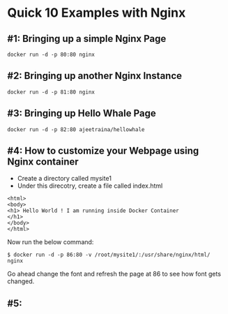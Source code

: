 # Quick 10 Examples with Nginx

## #1: Bringing up a simple Nginx Page

```
docker run -d -p 80:80 nginx
```

## #2: Bringing up another Nginx Instance

```
docker run -d -p 81:80 nginx
```

## #3: Bringing up Hello Whale Page

```
docker run -d -p 82:80 ajeetraina/hellowhale
```

## #4: How to customize your Webpage using Nginx container

- Create a directory called mysite1
- Under this direcotry, create a file called index.html

```
<html>
<body>
<h1> Hello World ! I am running inside Docker Container
</h1>
</body>
</html>
```

Now run the below command:

```
$ docker run -d -p 86:80 -v /root/mysite1/:/usr/share/nginx/html/ nginx
```

Go ahead change the font and refresh the page at 86 to see how font gets changed.

## #5: 
